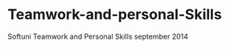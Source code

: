 Teamwork-and-personal-Skills
============================

Softuni Teamwork and Personal Skills september 2014 

